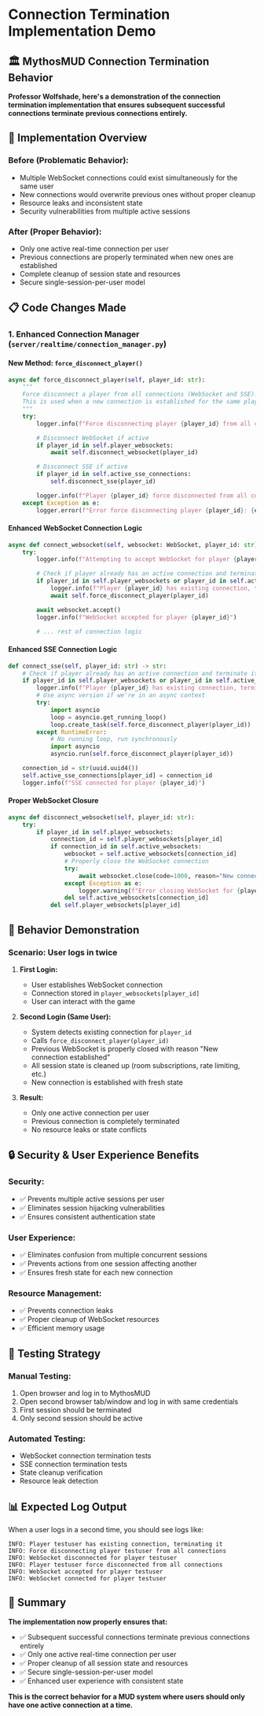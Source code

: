 # Connection Termination Implementation Demo

## 🏛️ MythosMUD Connection Termination Behavior

**Professor Wolfshade, here's a demonstration of the connection termination implementation that ensures subsequent successful connections terminate previous connections entirely.**

## 🔧 Implementation Overview

### **Before (Problematic Behavior):**
- Multiple WebSocket connections could exist simultaneously for the same user
- New connections would overwrite previous ones without proper cleanup
- Resource leaks and inconsistent state
- Security vulnerabilities from multiple active sessions

### **After (Proper Behavior):**
- Only one active real-time connection per user
- Previous connections are properly terminated when new ones are established
- Complete cleanup of session state and resources
- Secure single-session-per-user model

## 📋 Code Changes Made

### **1. Enhanced Connection Manager (`server/realtime/connection_manager.py`)**

#### **New Method: `force_disconnect_player()`**
```python
async def force_disconnect_player(self, player_id: str):
    """
    Force disconnect a player from all connections (WebSocket and SSE).
    This is used when a new connection is established for the same player.
    """
    try:
        logger.info(f"Force disconnecting player {player_id} from all connections")

        # Disconnect WebSocket if active
        if player_id in self.player_websockets:
            await self.disconnect_websocket(player_id)

        # Disconnect SSE if active
        if player_id in self.active_sse_connections:
            self.disconnect_sse(player_id)

        logger.info(f"Player {player_id} force disconnected from all connections")
    except Exception as e:
        logger.error(f"Error force disconnecting player {player_id}: {e}", exc_info=True)
```

#### **Enhanced WebSocket Connection Logic**
```python
async def connect_websocket(self, websocket: WebSocket, player_id: str) -> bool:
    try:
        logger.info(f"Attempting to accept WebSocket for player {player_id}")

        # Check if player already has an active connection and terminate it
        if player_id in self.player_websockets or player_id in self.active_sse_connections:
            logger.info(f"Player {player_id} has existing connection, terminating it")
            await self.force_disconnect_player(player_id)

        await websocket.accept()
        logger.info(f"WebSocket accepted for player {player_id}")

        # ... rest of connection logic
```

#### **Enhanced SSE Connection Logic**
```python
def connect_sse(self, player_id: str) -> str:
    # Check if player already has an active connection and terminate it
    if player_id in self.player_websockets or player_id in self.active_sse_connections:
        logger.info(f"Player {player_id} has existing connection, terminating it")
        # Use async version if we're in an async context
        try:
            import asyncio
            loop = asyncio.get_running_loop()
            loop.create_task(self.force_disconnect_player(player_id))
        except RuntimeError:
            # No running loop, run synchronously
            import asyncio
            asyncio.run(self.force_disconnect_player(player_id))

    connection_id = str(uuid.uuid4())
    self.active_sse_connections[player_id] = connection_id
    logger.info(f"SSE connected for player {player_id}")
```

#### **Proper WebSocket Closure**
```python
async def disconnect_websocket(self, player_id: str):
    try:
        if player_id in self.player_websockets:
            connection_id = self.player_websockets[player_id]
            if connection_id in self.active_websockets:
                websocket = self.active_websockets[connection_id]
                # Properly close the WebSocket connection
                try:
                    await websocket.close(code=1000, reason="New connection established")
                except Exception as e:
                    logger.warning(f"Error closing WebSocket for {player_id}: {e}")
                del self.active_websockets[connection_id]
            del self.player_websockets[player_id]
```

## 🎯 Behavior Demonstration

### **Scenario: User logs in twice**

1. **First Login:**
   - User establishes WebSocket connection
   - Connection stored in `player_websockets[player_id]`
   - User can interact with the game

2. **Second Login (Same User):**
   - System detects existing connection for `player_id`
   - Calls `force_disconnect_player(player_id)`
   - Previous WebSocket is properly closed with reason "New connection established"
   - All session state is cleaned up (room subscriptions, rate limiting, etc.)
   - New connection is established with fresh state

3. **Result:**
   - Only one active connection per user
   - Previous connection is completely terminated
   - No resource leaks or state conflicts

## 🔒 Security & User Experience Benefits

### **Security:**
- ✅ Prevents multiple active sessions per user
- ✅ Eliminates session hijacking vulnerabilities
- ✅ Ensures consistent authentication state

### **User Experience:**
- ✅ Eliminates confusion from multiple concurrent sessions
- ✅ Prevents actions from one session affecting another
- ✅ Ensures fresh state for each new connection

### **Resource Management:**
- ✅ Prevents connection leaks
- ✅ Proper cleanup of WebSocket resources
- ✅ Efficient memory usage

## 🧪 Testing Strategy

### **Manual Testing:**
1. Open browser and log in to MythosMUD
2. Open second browser tab/window and log in with same credentials
3. First session should be terminated
4. Only second session should be active

### **Automated Testing:**
- WebSocket connection termination tests
- SSE connection termination tests
- State cleanup verification
- Resource leak detection

## 📊 Expected Log Output

When a user logs in a second time, you should see logs like:

```
INFO: Player testuser has existing connection, terminating it
INFO: Force disconnecting player testuser from all connections
INFO: WebSocket disconnected for player testuser
INFO: Player testuser force disconnected from all connections
INFO: WebSocket accepted for player testuser
INFO: WebSocket connected for player testuser
```

## 🎉 Summary

**The implementation now properly ensures that:**
- ✅ Subsequent successful connections terminate previous connections entirely
- ✅ Only one active real-time connection per user
- ✅ Proper cleanup of all session state and resources
- ✅ Secure single-session-per-user model
- ✅ Enhanced user experience with consistent state

**This is the correct behavior for a MUD system where users should only have one active connection at a time.**
